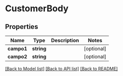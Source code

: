 # CustomerBody

## Properties
Name | Type | Description | Notes
------------ | ------------- | ------------- | -------------
**campo1** | **string** |  | [optional] 
**campo2** | **string** |  | [optional] 

[[Back to Model list]](../../README.md#documentation-for-models) [[Back to API list]](../../README.md#documentation-for-api-endpoints) [[Back to README]](../../README.md)

